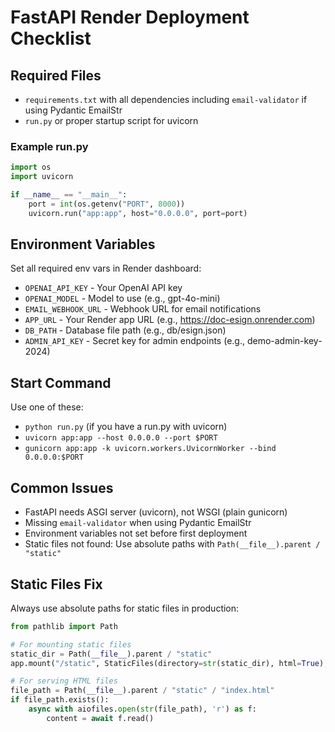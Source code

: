 # FastAPI Render Deployment Checklist

## Required Files
- `requirements.txt` with all dependencies including `email-validator` if using Pydantic EmailStr
- `run.py` or proper startup script for uvicorn

### Example run.py
```python
import os
import uvicorn

if __name__ == "__main__":
    port = int(os.getenv("PORT", 8000))
    uvicorn.run("app:app", host="0.0.0.0", port=port)
```

## Environment Variables
Set all required env vars in Render dashboard:
- `OPENAI_API_KEY` - Your OpenAI API key
- `OPENAI_MODEL` - Model to use (e.g., gpt-4o-mini)
- `EMAIL_WEBHOOK_URL` - Webhook URL for email notifications
- `APP_URL` - Your Render app URL (e.g., https://doc-esign.onrender.com)
- `DB_PATH` - Database file path (e.g., db/esign.json)
- `ADMIN_API_KEY` - Secret key for admin endpoints (e.g., demo-admin-key-2024)

## Start Command
Use one of these:
- `python run.py` (if you have a run.py with uvicorn)
- `uvicorn app:app --host 0.0.0.0 --port $PORT`
- `gunicorn app:app -k uvicorn.workers.UvicornWorker --bind 0.0.0.0:$PORT`

## Common Issues
- FastAPI needs ASGI server (uvicorn), not WSGI (plain gunicorn)
- Missing `email-validator` when using Pydantic EmailStr
- Environment variables not set before first deployment
- Static files not found: Use absolute paths with `Path(__file__).parent / "static"`

## Static Files Fix
Always use absolute paths for static files in production:
```python
from pathlib import Path

# For mounting static files
static_dir = Path(__file__).parent / "static"
app.mount("/static", StaticFiles(directory=str(static_dir), html=True), name="static")

# For serving HTML files
file_path = Path(__file__).parent / "static" / "index.html"
if file_path.exists():
    async with aiofiles.open(str(file_path), 'r') as f:
        content = await f.read()
```